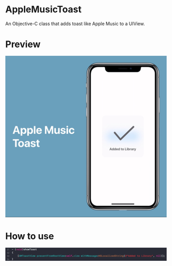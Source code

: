 # AppleMusicToast
An Objective-C class that adds toast like Apple Music to a UIView.

# Preview
![Preview](https://github.com/MORECATS/AppleMusicToast/raw/master/Screenshots/Screenshot01.jpg)

# How to use
![How to use](https://github.com/MORECATS/AppleMusicToast/raw/master/Screenshots/HowToUse.png)
